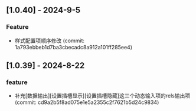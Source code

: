## [1.0.40] - 2024-9-5

### Feature

- 样式配置项顺序修改 (commit: 1a793ebbeb1d7ba3cbecadc8a912a101ff285ee4)

## [1.0.39] - 2024-8-22

### feature

- 补充[数据输出][设置插槽显示][设置插槽隐藏]这三个动态输入项的rels输出项 (commit: cd9a2b5f8ad075e1e5a2355c2f7621b5d24c9834)
